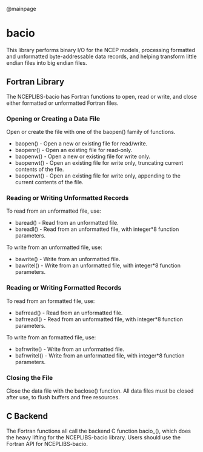 @mainpage

# bacio

This library performs binary I/O for the NCEP models, processing
formatted and unformatted byte-addressable data records, and helping
transform little endian files into big endian files.

## Fortran Library

The NCEPLIBS-bacio has Fortran functions to open, read or write, and
close either formatted or unformatted Fortran files.

### Opening or Creating a Data File

Open or create the file with one of the baopen() family of functions.

* baopen() - Open a new or existing file for read/write.
* baopenr() - Open an existing file for read-only.
* baopenw() - Open a new or existing file for write only.
* baopenwt() - Open an existing file for write only, truncating
  current contents of the file.
* baopenwt() - Open an existing file for write only, appending to the
  current contents of the file.

### Reading or Writing Unformatted Records

To read from an unformatted file, use:
* baread() - Read from an unformatted file.
* bareadl() - Read from an unformatted file, with integer*8 function
  parameters.

To write from an unformatted file, use:
* bawrite() - Write from an unformatted file.
* bawritel() - Write from an unformatted file, with integer*8 function
  parameters.

### Reading or Writing Formatted Records

To read from an formatted file, use:
* bafrread() - Read from an unformatted file.
* bafrreadl() - Read from an unformatted file, with integer*8 function
  parameters.

To write from an formatted file, use:
* bafrwrite() - Write from an unformatted file.
* bafrwritel() - Write from an unformatted file, with integer*8 function
  parameters.

### Closing the File

Close the data file with the baclose() function. All data files must
be closed after use, to flush buffers and free resources.

## C Backend

The Fortran functions all call the backend C function bacio_(), which
does the heavy lifting for the NCEPLIBS-bacio library. Users should
use the Fortran API for NCEPLIBS-bacio.


